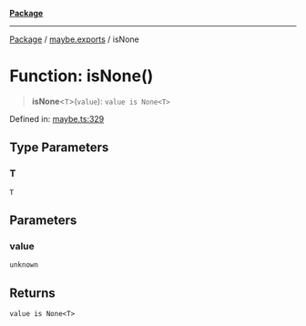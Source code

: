 [**Package**](../../README.md)

***

[Package](../../modules.md) / [maybe.exports](../README.md) / isNone

# Function: isNone()

> **isNone**\<`T`\>(`value`): `value is None<T>`

Defined in: [maybe.ts:329](https://github.com/AlexXanderGrib/monads-io/blob/d65e47796764202dffd7314b61c2ea9cedbb26e8/src/maybe.ts#L329)

## Type Parameters

### T

`T`

## Parameters

### value

`unknown`

## Returns

`value is None<T>`
